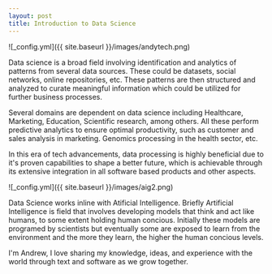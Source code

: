 ```yaml
---
layout: post
title: Introduction to Data Science
---
```

![_config.yml]({{ site.baseurl }}/images/andytech.png)

Data science is a broad field involving identification and analytics of patterns from several data sources. These could be datasets, social networks, online repositories, etc. These patterns are then structured and analyzed to curate meaningful information which could be utilized for further business processes.

Several domains are dependent on data science including Healthcare, Marketing, Education, Scientific research, among others. All these perform predictive analytics to ensure optimal productivity, such as customer and sales analysis in marketing. Genomics processing in the health sector, etc.

In this era of tech advancements, data processing is highly beneficial due to it's proven capabilities to shape a better future, which is achievable through its extensive integration in all software based products and other aspects.

![_config.yml]({{ site.baseurl }}/images/aig2.png)

Data Science works inline with Atificial Intelligence. Briefly Artificial Intelligence is field that involves developing models that think and act like humans, to some extent holding human concious. Initially these models are programed by scientists but eventually some are exposed to learn from the environment and the more they learn, the higher the human concious levels.

I'm Andrew, I love sharing my knowledge, ideas, and experience with the world through text and software as we grow together.
